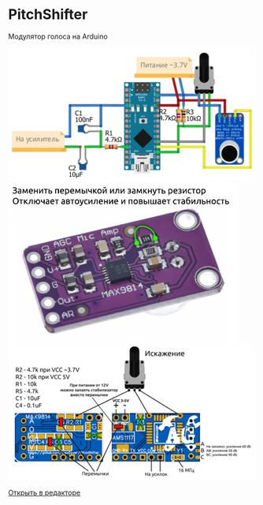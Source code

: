 # PitchShifter
 Модулятор голоса на Arduino

![Scheme](/schemes/vcc3.png)
![Hack](/schemes/hack.jpg)
![PCB](/PCB/pcb.png)

[Открыть в редакторе](https://easyeda.com/editor#id=94f0049aabda4c949839f06f298ff744)